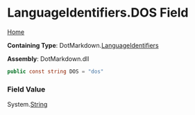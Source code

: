 <a name="_top"></a>

# LanguageIdentifiers\.DOS Field

[Home](../../../README.md#_top)

**Containing Type**: DotMarkdown\.[LanguageIdentifiers](../README.md#_top)

**Assembly**: DotMarkdown\.dll

```csharp
public const string DOS = "dos"
```

### Field Value

System\.[String](https://docs.microsoft.com/en-us/dotnet/api/system.string)
